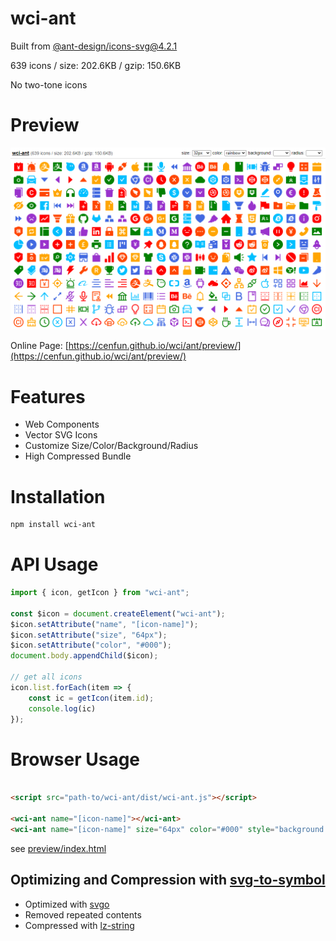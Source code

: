 # wci-ant
Built from [@ant-design/icons-svg@4.2.1](https://github.com/ant-design/ant-design-icons)  

639 icons / size: 202.6KB / gzip: 150.6KB  

No two-tone icons

# Preview
![screenshot](preview/screenshot.png)

Online Page: [https://cenfun.github.io/wci/ant/preview/](https://cenfun.github.io/wci/ant/preview/)

# Features
* Web Components
* Vector SVG Icons 
* Customize Size/Color/Background/Radius
* High Compressed Bundle
# Installation
```sh
npm install wci-ant
```
# API Usage
```js
import { icon, getIcon } from "wci-ant";

const $icon = document.createElement("wci-ant");
$icon.setAttribute("name", "[icon-name]");
$icon.setAttribute("size", "64px");
$icon.setAttribute("color", "#000");
document.body.appendChild($icon);

// get all icons
icon.list.forEach(item => {
    const ic = getIcon(item.id);
    console.log(ic)
});
```
# Browser Usage
```html

<script src="path-to/wci-ant/dist/wci-ant.js"></script>

<wci-ant name="[icon-name]"></wci-ant>
<wci-ant name="[icon-name]" size="64px" color="#000" style="background:#f5f5f5;"></wci-ant>
```
see [preview/index.html](preview/index.html)

## Optimizing and Compression with [svg-to-symbol](https://github.com/cenfun/svg-to-symbol)
* Optimized with [svgo](https://github.com/svg/svgo)
* Removed repeated contents
* Compressed with [lz-string](https://github.com/pieroxy/lz-string)